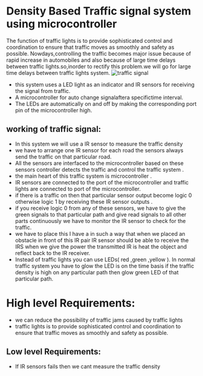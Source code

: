 
# Density Based Traffic signal system using microcontroller

The function of traffic lights is to provide sophisticated control and coordination to ensure that traffic moves as smoothly and safety as possible.
Nowdays,controlling the traffic becomes major issue because of rapid increase in automobiles and also because of large time delays between traffic lights.so,inorder to rectify this problem.we will go for large time delays between traffic lights system.
![traffic signal](https://user-images.githubusercontent.com/98826329/154722937-6c3f52b5-4dbf-4c5f-b807-579a0288e22e.png)
* this system uses a LED light as an indicator and  IR sensors for receiving the signal from traffic.
* A microcontroller for auto change signalaftera specifictime interval.
* The LEDs are automatically on and off by making the corresponding port pin of the microcontroller high.

## working of traffic signal:
* In this system we will use a IR sensor to measure the traffic density 
* we have to arrange one IR sensor for each road the sensors always send the traffic on that particular road.
* All the sensors are interfaced to the microcontroller based on these sensors controller detects the traffic and control the traffic system .
* the main heart of this traffic system is microcontroller .
* IR sensors are connected to the port of the microcontroller and traffic lights are connected to port of the microcontroller.
*  if there is a traffic on then that particular sensor output become logic 0 otherwise logic 1 by receiving these IR sensor outputs .
*   if you receive logic 0 from any of these sensors,  we have to give the green signals to that particular path and give read signals to all other parts continuously we have to monitor the IR sensor to check for the traffic.
*   we have to place this I have a in such a way that when we placed an obstacle in front of this IR pair IR sensor should be able to receive the IRS when we give the power the transmitted IR is heat the object and reflect back to the IR receiver.
* Instead of traffic lights you can use LEDs( red ,green ,yellow ). In normal traffic system you have to glow the LED is on the time basis if the traffic density is high on any particular path then glow green LED of that particular path. 


# High level Requirements:
* we can reduce the possibility of traffic jams caused by traffic lights
* traffic lights is to provide sophisticated control and coordination to ensure that traffic moves as smoothly and safety as possible.

 
## Low level Requirements:
* If IR sensors fails then we cant measure the traffic density
